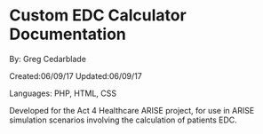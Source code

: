# Custom EDC Calculator Documentation

By: Greg Cedarblade 

Created:06/09/17
Updated:06/09/17

Languages: PHP, HTML, CSS

Developed for the Act 4 Healthcare ARISE project, for use in ARISE simulation scenarios involving the calculation of patients EDC.